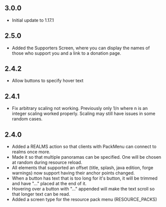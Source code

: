 ## 3.0.0
* Initial update to 1.17.1
## 2.5.0
* Added the Supporters Screen, where you can display the names of those who support you and a link to a donation page.
## 2.4.2
* Allow buttons to specify hover text
## 2.4.1
* Fix arbitrary scaling not working.  Previously only 1/n where n is an integer scaling worked properly.  Scaling may still have issues in some random cases.
## 2.4.0
* Added a REALMS action so that clients with PackMenu can connect to realms once more.
* Made it so that multiple panoramas can be specified.  One will be chosen at random during resource reload.
* All elements that supported an offset (title, splash, java edition, forge warnings) now support having their anchor points changed.
* When a button has text that is too long for it's button, it will be trimmed and have "..." placed at the end of it.
* Hovering over a button with "..." appended will make the text scroll so that longer text can be read.
* Added a screen type for the resource pack menu (RESOURCE_PACKS)